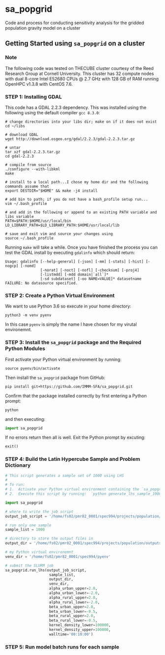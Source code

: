 # sa_popgrid
Code and process for conducting sensitivity analysis for the gridded population gravity model on a cluster

## Getting Started using `sa_popgrid` on a cluster

### Note
The following code was tested on THECUBE cluster courtesy of the Reed Research Group at Cornell University.  This cluster has 32 compute nodes with dual 8-core Intel E52680 CPUs @ 2.7 GHz with 128 GB of RAM running OpenHPC v1.3.8 with CentOS 7.6.

### STEP 1:  Installing GDAL
This code has a GDAL 2.2.3 dependency.  This was installed using the following using the default compiler `gcc 8.3.0`:

```shell script
# change directories into your libs dir; make on if it does not exist
cd ~/libs

# download GDAL
wget http://download.osgeo.org/gdal/2.2.3/gdal-2.2.3.tar.gz

# untar
tar xzf gdal-2.2.3.tar.gz
cd gdal-2.2.3

# compile from source
./configure --with-libkml
make

# install to a local path...I chose my home dir and the following commands assume that
export DESTDIR="$HOME" && make -j4 install

# add bin to path; if you do not have a bash_profile setup run...
vim ~/.bash_profile

# and add in the following or append to an existing PATH variable and libs variable
PATH=$PATH:$HOME/usr/local/bin
LD_LIBRARY_PATH=$LD_LIBRARY_PATH:$HOME/usr/local/lib

# save and exit vim and source your changes using
source ~/.bash_profile
```

Running `make` will take a while.  Once you have finished the process you can test the GDAL install by executing `gdalinfo` which should return:
```
Usage: gdalinfo [--help-general] [-json] [-mm] [-stats] [-hist] [-nogcp] [-nomd]
                [-norat] [-noct] [-nofl] [-checksum] [-proj4]
                [-listmdd] [-mdd domain|`all`]*
                [-sd subdataset] [-oo NAME=VALUE]* datasetname
FAILURE: No datasource specified.
```

### STEP 2:  Create a Python Virtual Environment
We want to use Python 3.6 so execute in your home directory:

```shell script
python3 -m venv pyenv
```

In this case `pyenv` is simply the name I have chosen for my virutal environemnt.

### STEP 3:  Install the `sa_popgrid` package and the Required Python Modules
First activate your Python virtual environment by running:
```shell script
source pyenv/bin/activate
```

Then install the `sa_popgrid` package from GitHub:
```shell script
pip install git+https://github.com/IMMM-SFA/sa_popgrid.git
```

Confirm that the package installed correctly by first entering a Python prompt:
```shell script
python
```
and then executing:
```python
import sa_popgrid
```
If no errors return then all is well.  Exit the Python prompt by excuting:
```python
exit()
```

### STEP 4:  Build the Latin Hypercube Sample and Problem Dictionary

```python
# This script generates a sample set of 1000 using LHS 
#
# To run:  
# 1.  Activate your Python virtual environment containing the `sa_popgrid` package
# 2.  Execute this script by running:  `python generate_lhs_sample_1000.py`

import sa_popgrid

# where to write the job script
output_job_script = '/home/fs02/pmr82_0001/spec994/projects/population/code/lhs_delta'

# run only one sample
sample_list = 1000

# directory to store the output files in
output_dir = '/home/fs02/pmr82_0001/spec994/projects/population/outputs/lhs'

# my Python virtual environemnt
venv_dir = '/home/fs02/pmr82_0001/spec994/pyenv'

# submit the SLURM job
sa_popgrid.run_lhs(output_job_script,
                    sample_list,
                    output_dir,
                    venv_dir,
                    alpha_urban_upper=2.0,
                    alpha_urban_lower=-2.0,
                    alpha_rural_upper=2.0,
                    alpha_rural_lower=-2.0,
                    beta_urban_upper=2.0,
                    beta_urban_lower=-0.5,
                    beta_rural_upper=2.0,
                    beta_rural_lower=-0.5,
                    kernel_density_lower=100000,
                    kernel_density_upper=100000,
                    walltime='00:10:00')
```

### STEP 5:  Run model batch runs for each sample

```python


```





